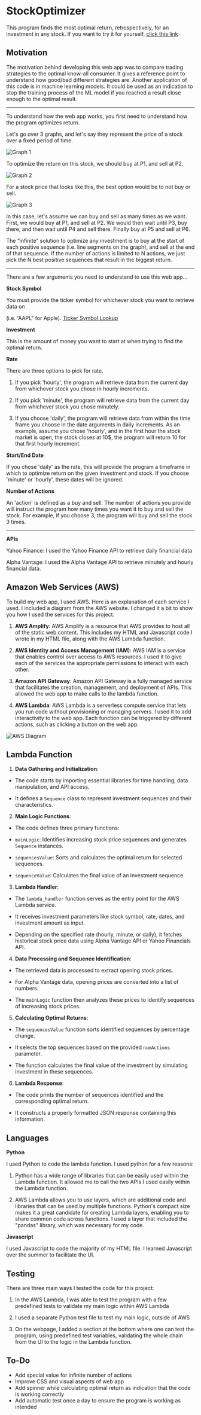 # StockOptimizer 
This program finds the most optimal return, retrospectively, for an investment in any stock. 
If you want to try it for yourself, 
[click this link](https://main.d1dql4hucbr193.amplifyapp.com/)

## Motivation
The motivation behind developing this web app was to compare trading strategies to the optimal know-all consumer. It gives a reference point to understand how good/bad different strategies are.
Another application of this code is in machine learning models. It could be used as an indication to stop the training process of the ML model if you reached a result close enough to the optimal result. 

--- 
To understand how the web app works, you first need to understand how the program optimizes return.

Let's go over 3 graphs, and let's say they represent the price of a stock over a fixed period of time.

  

![Graph 1](https://i.ibb.co/5GbRDVT/Screen-Shot-2023-08-08-at-9-23-46-PM.png)

To optimize the return on this stock, we should buy at P1, and sell at P2.

  

![Graph 2](https://i.ibb.co/WvsSCJf/Screen-Shot-2023-08-08-at-9-36-22-PM.png)

For a stock price that looks like this, the best option would be to not buy or sell.

  

![Graph 3](https://i.ibb.co/MPCCXFN/Screen-Shot-2023-08-09-at-5-14-50-PM.png)

  

In this case, let's assume we can buy and sell as many times as we want. First, we would buy at P1, and sell at P2. We would then wait until P3, buy there, and then wait until P4 and sell there. Finally buy at P5 and sell at P6.

  

The “infinite” solution to optimize any investment is to buy at the start of each positive sequence (i.e. line segments on the graph), and sell at the end of that sequence. If the number of actions is limited to N actions, we just pick the N best positive sequences that result in the biggest return.

  

---

  

There are a few arguments you need to understand to use this web app...

  

**Stock Symbol**

You must provide the ticker symbol for whichever stock you want to retrieve data on

(i.e. 'AAPL" for Apple). [Ticker Symbol Lookup](https://finance.yahoo.com/lookup/)

  

**Investment**

This is the amount of money you want to start at when trying to find the optimal return.

  

**Rate**

There are three options to pick for rate.

  

1. If you pick 'hourly', the program will retrieve data from the current day from whichever stock you chose in hourly increments.

2. If you pick 'minute', the program will retrieve data from the current day from whichever stock you chose minutely.

3. If you choose 'daily', the program will retrieve data from within the time frame you choose in the date arguments in daily increments. As an example, assume you chose 'hourly', and in the first hour the stock market is open, the stock closes at 10$, the program will return 10 for that first hourly increment.

  

**Start/End Date**

If you chose 'daily' as the rate, this will provide the program a timeframe in which to optimize return on the given investment and stock. If you choose 'minute' or 'hourly', these dates will be ignored.

  

**Number of Actions**

An 'action' is defined as a buy and sell. The number of actions you provide will instruct the program how many times you want it to buy and sell the stock. For example, if you choose 3, the program will buy and sell the stock 3 times.

  

---

  

**APIs**

Yahoo Finance: I used the Yahoo Finance API to retrieve daily financial data

Alpha Vantage: I used the Alpha Vantage API to retrieve minutely and hourly financial data.

  

## Amazon Web Services (AWS)

To build my web app, I used AWS. Here is an explanation of each service I used. I included a diagram from the AWS website. I changed it a bit to show you how I used the services for this project.

1. **AWS Amplify**: AWS Amplify is a resource that AWS provides to host all of the static web content. This includes my HTML and Javascript code I wrote in my HTML file, along with the AWS Lambda function.

2. **AWS Identity and Access Management (IAM)**: AWS IAM is a service that enables control over access to AWS resources. I used it to give each of the services the appropriate permissions to interact with each other.

3. **Amazon API Gateway**: Amazon API Gateway is a fully managed service that facilitates the creation, management, and deployment of APIs. This allowed the web app to make calls to the lambda function.

4. **AWS Lambda**: AWS Lambda is a serverless compute service that lets you run code without provisioning or managing servers. I used it to add interactivity to the web app. Each function can be triggered by different actions, such as clicking a button on the web app.

![AWS Diagram](https://i.ibb.co/VM23JBR/Screen-Shot-2023-08-09-at-11-10-21-PM.png)

  

## Lambda Function

1. **Data Gathering and Initialization**:

- The code starts by importing essential libraries for time handling, data manipulation, and API access.

- It defines a `Sequence` class to represent investment sequences and their characteristics.

2. **Main Logic Functions**:

- The code defines three primary functions:

- `mainLogic`: Identifies increasing stock price sequences and generates `Sequence` instances.

- `sequencesValue`: Sorts and calculates the optimal return for selected sequences.

- `sequenceValue`: Calculates the final value of an investment sequence.

3. **Lambda Handler**:

- The `lambda_handler` function serves as the entry point for the AWS Lambda service.

- It receives investment parameters like stock symbol, rate, dates, and investment amount as input.

- Depending on the specified rate (hourly, minute, or daily), it fetches historical stock price data using Alpha Vantage API or Yahoo Financials API.

4. **Data Processing and Sequence Identification**:

- The retrieved data is processed to extract opening stock prices.

- For Alpha Vantage data, opening prices are converted into a list of numbers.

- The `mainLogic` function then analyzes these prices to identify sequences of increasing stock prices.

5. **Calculating Optimal Returns**:

- The `sequencesValue` function sorts identified sequences by percentage change.

- It selects the top sequences based on the provided `numActions` parameter.

- The function calculates the final value of the investment by simulating investment in these sequences.

6. **Lambda Response**:

- The code prints the number of sequences identified and the corresponding optimal return.

- It constructs a properly formatted JSON response containing this information.

  

## Languages

**Python**

I used Python to code the lambda function. I used python for a few reasons:

  

1. Python has a wide range of libraries that can be easily used within the Lambda function. It allowed me to call the two APIs I used easily within the Lambda function.

2. AWS Lambda allows you to use layers, which are additional code and libraries that can be used by multiple functions. Python's compact size makes it a great candidate for creating Lambda layers, enabling you to share common code across functions. I used a layer that included the "pandas" library, which was necessary for my code.

  

**Javascript**

I used Javascript to code the majority of my HTML file. I learned Javascript over the summer to facilitate the UI.


## Testing

There are three main ways I tested the code for this project:

1.  In the AWS Lambda, I was able to test the program with a few predefined tests to validate my main logic within AWS Lambda
    
2.  I used a separate Python test file to test my main logic, outside of AWS
    
3.  On the webpage, I added a section at the bottom where one can test the program, using predefined test variables, validating the whole chain from the UI to the logic in the Lambda function.


## To-Do
- Add special value for infinite number of actions
- Improve CSS and visual aspects of web app
- Add spinner while calculating optimal return as indication that the code is working correctly
- Add automatic test once a day to ensure the program is working as intended

